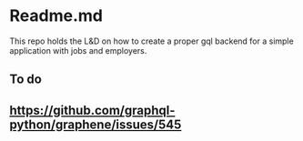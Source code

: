 # Readme.md

This repo holds the L&D on how to create a proper gql backend for a simple application with jobs and employers. 


## To do
## https://github.com/graphql-python/graphene/issues/545